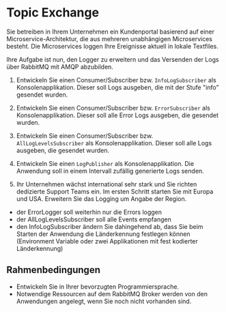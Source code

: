 # Topic Exchange

Sie betreiben in Ihrem Unternehmen ein Kundenportal basierend auf einer Microservice-Architektur, die aus mehreren unabhängigen Microservices besteht. Die Microservices loggen Ihre Ereignisse aktuell in lokale Textfiles.

Ihre Aufgabe ist nun, den Logger zu erweitern und das Versenden der Logs über RabbitMQ mit AMQP abzubilden.

1. Entwickeln Sie einen Consumer/Subscriber bzw. `InfoLogSubscriber` als Konsolenapplikation. Dieser soll Logs ausgeben, die mit der Stufe "info" gesendet wurden.

2. Entwickeln Sie einen Consumer/Subscriber bzw. `ErrorSubscriber` als Konsolenapplikation. Dieser soll alle Error Logs ausgeben, die gesendet wurden.

3. Entwickeln Sie einen Consumer/Subscriber bzw. `AllLogLevelsSubscriber` als Konsolenapplikation. Dieser soll alle Logs ausgeben, die gesendet wurden.

4. Entwickeln Sie einen `LogPublisher` als Konsolenapplikation. Die Anwendung soll in einem Intervall zufällig generierte Logs senden.

5. Ihr Unternehmen wächst international sehr stark und Sie richten dedizierte Support Teams ein. Im ersten Schritt starten Sie mit Europa und USA. Erweitern Sie das Logging um Angabe der Region.
  - der ErrorLogger soll weiterhin nur die Errors loggen
  - der AllLogLevelsSubscriber soll alle Events empfangen
  - den InfoLogSubscriber ändern Sie dahingehend ab, dass Sie beim Starten der Anwendung die Länderkennung festlegen können (Environment Variable oder zwei Applikationen mit fest kodierter Länderkennung)

  ## Rahmenbedingungen

  - Entwickeln Sie in Ihrer bevorzugten Programmiersprache.
  - Notwendige Ressourcen auf dem RabbitMQ Broker werden von den Anwendungen angelegt, wenn Sie noch nicht vorhanden sind.
